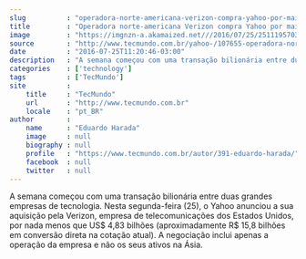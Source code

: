 ```yaml
---
slug          : "operadora-norte-americana-verizon-compra-yahoo-por-mais-de-rs-15-bilhoes"
title         : "Operadora norte-americana Verizon compra Yahoo por mais de R$ 15 bilhões"
image         : "https://imgnzn-a.akamaized.net///2016/07/25/25111957037127-t1200x480.jpg"
source        : "http://www.tecmundo.com.br/yahoo-/107655-operadora-norte-americana-verizon-compra-yahoo-r-15-bilhoes.htm"
date          : "2016-07-25T11:20:46-03:00"
description   : "A semana começou com uma transação bilionária entre duas grandes empresas de tecnologia. Nesta segunda-feira (25), o Yahoo anunciou a sua aquisição pela Verizon, empresa de telecomunicações dos Estados Unidos, por nada menos que US$ 4,83 bilhões (aproximadamente R$ 15,8 bilhões em conversão direta na cotação atual). A negociação inclui apenas a operação da empresa e não os seus ativos na Ásia."
categories    : ['technology']
tags          : ['TecMundo']
site          :
    title     : "TecMundo"
    url       : "http://www.tecmundo.com.br"
    locale    : "pt_BR"
author        :
    name      : "Eduardo Harada"
    image     : null
    biography : null
    profile   : "https://www.tecmundo.com.br/autor/391-eduardo-harada/"
    facebook  : null
    twitter   : null
---
```


A semana começou com uma transação bilionária entre duas grandes empresas de tecnologia. Nesta segunda-feira (25), o Yahoo anunciou a sua aquisição pela Verizon, empresa de telecomunicações dos Estados Unidos, por nada menos que US$ 4,83 bilhões (aproximadamente R$ 15,8 bilhões em conversão direta na cotação atual). A negociação inclui apenas a operação da empresa e não os seus ativos na Ásia.
